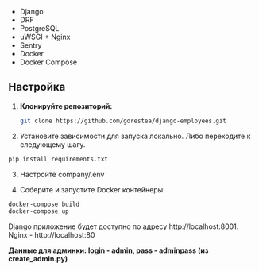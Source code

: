 - Django
- DRF
- PostgreSQL
- uWSGI + Nginx
- Sentry
- Docker
- Docker Compose

## Настройка

1. **Клонируйте репозиторий:**

   ```sh
   git clone https://github.com/gorestea/django-employees.git
   ```

2. Установите зависимости для запуска локально. Либо переходите к следующему шагу.

  ```sh
  pip install requirements.txt
  ```

3. Настройте company/.env

4. Соберите и запустите Docker контейнеры:

  ```sh
  docker-compose build
  docker-compose up
  ```

Django приложение будет доступно по адресу http://localhost:8001.
Nginx - http://localhost:80

**Данные для админки: login - admin, pass - adminpass (из create_admin.py)**

